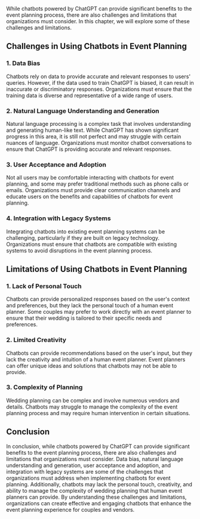
While chatbots powered by ChatGPT can provide significant benefits to the event planning process, there are also challenges and limitations that organizations must consider. In this chapter, we will explore some of these challenges and limitations.

Challenges in Using Chatbots in Event Planning
----------------------------------------------

### 1. Data Bias

Chatbots rely on data to provide accurate and relevant responses to users' queries. However, if the data used to train ChatGPT is biased, it can result in inaccurate or discriminatory responses. Organizations must ensure that the training data is diverse and representative of a wide range of users.

### 2. Natural Language Understanding and Generation

Natural language processing is a complex task that involves understanding and generating human-like text. While ChatGPT has shown significant progress in this area, it is still not perfect and may struggle with certain nuances of language. Organizations must monitor chatbot conversations to ensure that ChatGPT is providing accurate and relevant responses.

### 3. User Acceptance and Adoption

Not all users may be comfortable interacting with chatbots for event planning, and some may prefer traditional methods such as phone calls or emails. Organizations must provide clear communication channels and educate users on the benefits and capabilities of chatbots for event planning.

### 4. Integration with Legacy Systems

Integrating chatbots into existing event planning systems can be challenging, particularly if they are built on legacy technology. Organizations must ensure that chatbots are compatible with existing systems to avoid disruptions in the event planning process.

Limitations of Using Chatbots in Event Planning
-----------------------------------------------

### 1. Lack of Personal Touch

Chatbots can provide personalized responses based on the user's context and preferences, but they lack the personal touch of a human event planner. Some couples may prefer to work directly with an event planner to ensure that their wedding is tailored to their specific needs and preferences.

### 2. Limited Creativity

Chatbots can provide recommendations based on the user's input, but they lack the creativity and intuition of a human event planner. Event planners can offer unique ideas and solutions that chatbots may not be able to provide.

### 3. Complexity of Planning

Wedding planning can be complex and involve numerous vendors and details. Chatbots may struggle to manage the complexity of the event planning process and may require human intervention in certain situations.

Conclusion
----------

In conclusion, while chatbots powered by ChatGPT can provide significant benefits to the event planning process, there are also challenges and limitations that organizations must consider. Data bias, natural language understanding and generation, user acceptance and adoption, and integration with legacy systems are some of the challenges that organizations must address when implementing chatbots for event planning. Additionally, chatbots may lack the personal touch, creativity, and ability to manage the complexity of wedding planning that human event planners can provide. By understanding these challenges and limitations, organizations can create effective and engaging chatbots that enhance the event planning experience for couples and vendors.
